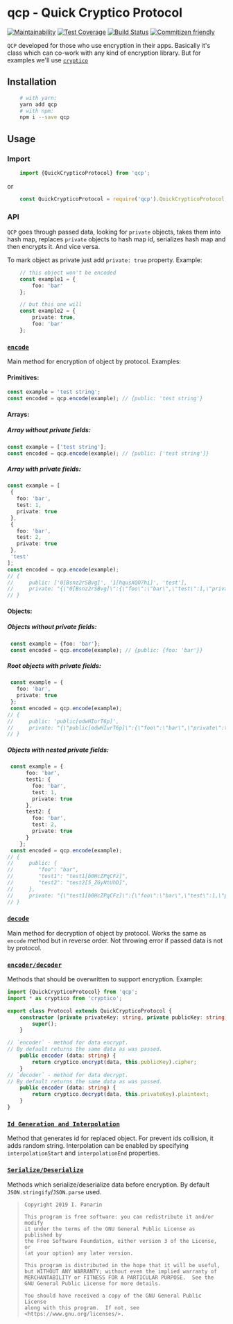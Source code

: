 # qcp - Quick Cryptico Protocol

[![Maintainability](https://api.codeclimate.com/v1/badges/730c8e5c21ea47965d13/maintainability)](https://codeclimate.com/github/uamanager/qcp/maintainability)
[![Test Coverage](https://api.codeclimate.com/v1/badges/730c8e5c21ea47965d13/test_coverage)](https://codeclimate.com/github/uamanager/qcp/test_coverage)
[![Build Status](https://img.shields.io/circleci/build/github/uamanager/qcp/master?token=abc123def456)](https://circleci.com/gh/uamanager/qcp)
[![Commitizen friendly](https://img.shields.io/badge/commitizen-friendly-brightgreen.svg)](http://commitizen.github.io/cz-cli/)

`QCP` developed for those who use encryption in their apps. 
Basically it's class which can co-work with any kind of encryption library. 
But for examples we'll use [`cryptico`](https://www.npmjs.com/package/cryptico)

<!--transcribe-->

## Installation
```bash
    # with yarn:
    yarn add qcp
    # with npm:
    npm i --save qcp
```
## Usage
### Import

```typescript
    import {QuickCrypticoProtocol} from 'qcp';
```
or
```javascript
    const QuickCrypticoProtocol = require('qcp').QuickCrypticoProtocol;
```

### API
`QCP` goes through passed data, looking for `private` objects, takes them into
hash map, replaces `private` objects to hash map id, serializes hash map and then
encrypts it.
And vice versa.

 To mark object as private just add `private: true` property.
 Example:
```typescript
    // this object won't be encoded
    const example1 = {
        foo: 'bar'
    };

    // but this one will
    const example2 = {
        private: true,
        foo: 'bar'
    };
```

### <a name="encode" href="https://github.com/uamanager/qcp/blob/master/src/protocol.ts#L49">`encode`</a>
Main method for encryption of object by protocol.
Examples:

#### Primitives:
```typescript
const example = 'test string';
const encoded = qcp.encode(example); // {public: 'test string'}
```

#### Arrays:
##### Array without private fields:
```typescript
const example = ['test string'];
const encoded = qcp.encode(example); // {public: ['test string']}
```

##### Array with private fields:
```typescript
const example = [
 {
   foo: 'bar',
   test: 1,
   private: true
 },
 {
   foo: 'bar',
   test: 2,
   private: true
 },
 'test'
];
const encoded = qcp.encode(example);
// {
//     public: ['0[Bsnz2rSBvg]', '1[hqusXQO7hi]', 'test'],
//     private: "{\"0[Bsnz2rSBvg]\":{\"foo\":\"bar\",\"test\":1,\"private\":true},\"1[hqusXQO7hi]\":{\"foo\":\"bar\",\"test\":2,\"private\":true}}"
// }
```

#### Objects:
##### Objects without private fields:
```typescript
 const example = {foo: 'bar'};
 const encoded = qcp.encode(example); // {public: {foo: 'bar'}}
```

##### Root objects with private fields:
```typescript
 const example = {
   foo: 'bar',
   private: true
 };
 const encoded = qcp.encode(example);
// {
//     public: 'public[odwHIurT6p]',
//     private: "{\"public[odwHIurT6p]\":{\"foo\":\"bar\",\"private\":true}}"
// }
```

##### Objects with nested private fields:
```typescript
 const example = {
      foo: 'bar',
      test1: {
        foo: 'bar',
        test: 1,
        private: true
      },
      test2: {
        foo: 'bar',
        test: 2,
        private: true
      }
    };
 const encoded = qcp.encode(example);
// {
//     public: {
//        "foo": "bar",
//        "test1": "test1[b0HcZPqCFz]",
//        "test2": "test2[5_ZGyNtUhD]",
//     },
//     private: "{\"test1[b0HcZPqCFz]\":{\"foo\":\"bar\",\"test\":1,\"private\":true},\"test2[5_ZGyNtUhD]\":{\"foo\":\"bar\",\"test\":2,\"private\":true}}"
// }
```

### <a name="decode" href="https://github.com/uamanager/qcp/blob/master/src/protocol.ts#L178">`decode`</a>
Main method for decryption of object by protocol. Works the same as `encode`
method but in reverse order. Not throwing error if passed data is not by protocol.

### <a name="encoder/decoder" href="https://github.com/uamanager/qcp/blob/master/src/protocol.ts#L201">`encoder/decoder`</a>
Methods that should be overwritten to support encryption.
Example:
```typescript
import {QuickCrypticoProtocol} from 'qcp';
import * as cryptico from 'cryptico';

export class Protocol extends QuickCrypticoProtocol {
	constructor (private privateKey: string, private publicKey: string) {
		super();
	}

// `encoder` - method for data encrypt.
// By default returns the same data as was passed.
	public encoder (data: string) {
		return cryptico.encrypt(data, this.publicKey).cipher;
	}
// `decoder` - method for data decrypt.
// By default returns the same data as was passed.
	public encoder (data: string) {
		return cryptico.decrypt(data, this.privateKey).plaintext;
	}
}
```

### <a name="Id Generation and Interpolation" href="https://github.com/uamanager/qcp/blob/master/src/protocol.ts#L233">`Id Generation and Interpolation`</a>
Method that generates id for replaced object. For prevent ids collision, it
adds random string.
Interpolation can be enabled by specifying `interpolationStart` and
`interpolationEnd` properties.

### <a name="Serialize/Deserialize" href="https://github.com/uamanager/qcp/blob/master/src/protocol.ts#L242">`Serialize/Deserialize`</a>
Methods which serialize/deserialize data before encryption.
By default `JSON.stringify`/`JSON.parse` used.

<!--/transcribe-->


 >     Copyright 2019 I. Panarin
 >
 >     This program is free software: you can redistribute it and/or modify
 >     it under the terms of the GNU General Public License as published by
 >     the Free Software Foundation, either version 3 of the License, or
 >     (at your option) any later version.
 >
 >     This program is distributed in the hope that it will be useful,
 >     but WITHOUT ANY WARRANTY; without even the implied warranty of
 >     MERCHANTABILITY or FITNESS FOR A PARTICULAR PURPOSE.  See the
 >     GNU General Public License for more details.
 >
 >     You should have received a copy of the GNU General Public License
 >     along with this program.  If not, see <https://www.gnu.org/licenses/>.

